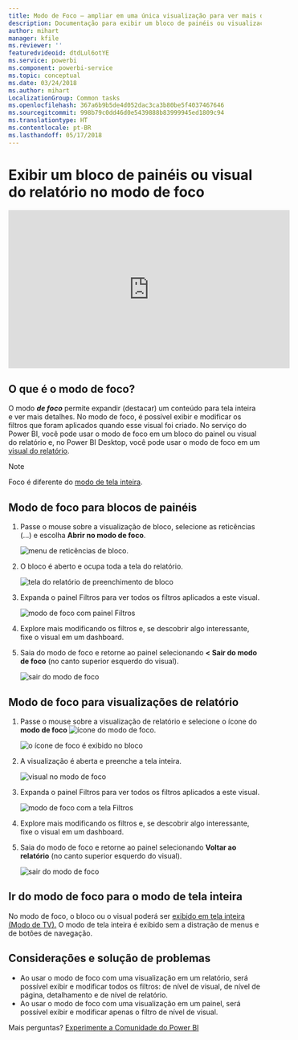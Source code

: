 ```yaml
---
title: Modo de Foco – ampliar em uma única visualização para ver mais detalhes.
description: Documentação para exibir um bloco de painéis ou visualizações de relatório do Power BI em modo de foco, também conhecido como Pop-out.
author: mihart
manager: kfile
ms.reviewer: ''
featuredvideoid: dtdLul6otYE
ms.service: powerbi
ms.component: powerbi-service
ms.topic: conceptual
ms.date: 03/24/2018
ms.author: mihart
LocalizationGroup: Common tasks
ms.openlocfilehash: 367a6b9b5de4d052dac3ca3b80be5f4037467646
ms.sourcegitcommit: 998b79c0dd46d0e5439888b83999945ed1809c94
ms.translationtype: HT
ms.contentlocale: pt-BR
ms.lasthandoff: 05/17/2018
---
```

# <a name="display-a-dashboard-tile-or-report-visual-in-focus-mode"></a>Exibir um bloco de painéis ou visual do relatório no modo de foco

<iframe width="560" height="315" src="https://www.youtube.com/embed/dtdLul6otYE" frameborder="0" allowfullscreen></iframe>


## <a name="what-is-focus-mode"></a>O que é o modo de foco?

O modo ***de foco*** permite expandir (destacar) um conteúdo para tela inteira e ver mais detalhes.  No modo de foco, é possível exibir e modificar os filtros que foram aplicados quando esse visual foi criado.  No serviço do Power BI, você pode usar o modo de foco em um bloco do painel ou visual do relatório e, no Power BI Desktop, você pode usar o modo de foco em um [visual do relatório](desktop-report-view.md).

> [!NOTE]
> Foco é diferente do [modo de tela inteira](service-fullscreen-mode.md).
> 


## <a name="focus-mode-for-dashboard-tiles"></a>Modo de foco para blocos de painéis

1. Passe o mouse sobre a visualização de bloco, selecione as reticências (...) e escolha **Abrir no modo de foco**. 

    ![menu de reticências de bloco](media/service-focus-mode/power-bi-dashboard-focus-mode.png).

2. O bloco é aberto e ocupa toda a tela do relatório. 

   ![tela do relatório de preenchimento de bloco](media/service-focus-mode/power-bi-tile-focus.png)

3. Expanda o painel Filtros para ver todos os filtros aplicados a este visual.
   
   ![modo de foco com painel Filtros](media/service-focus-mode/power-bi-focus-filters.png)

4. Explore mais modificando os filtros e, se descobrir algo interessante, fixe o visual em um dashboard.

5. Saia do modo de foco e retorne ao painel selecionando **< Sair do modo de foco** (no canto superior esquerdo do visual).
   
    ![sair do modo de foco](media/service-focus-mode/power-bi-tile-exit-focus.png)    


## <a name="focus-mode-for-report-visualizations"></a>Modo de foco para visualizações de relatório

1. Passe o mouse sobre a visualização de relatório e selecione o ícone do **modo de foco** ![ícone do modo de foco](media/service-focus-mode/pbi_popout.jpg).  
   
   ![o ícone de foco é exibido no bloco](media/service-focus-mode/power-bi-hover-focus.png)
2. A visualização é aberta e preenche a tela inteira. 

   ![visual no modo de foco](media/service-focus-mode/power-bi-display-focus-newer2.png)
3. Expanda o painel Filtros para ver todos os filtros aplicados a este visual.
   
   ![modo de foco com a tela Filtros](media/service-focus-mode/power-bi-display-focus-filters.png)
4. Explore mais modificando os filtros e, se descobrir algo interessante, fixe o visual em um dashboard.   
5. Saia do modo de foco e retorne ao painel selecionando **Voltar ao relatório** (no canto superior esquerdo do visual). 
   
    ![sair do modo de foco](media/service-focus-mode/power-bi-exit-focus-report.png)  

## <a name="go-from-focus-mode-to-full-screen-mode"></a>Ir do modo de foco para o modo de tela inteira
No modo de foco, o bloco ou o visual poderá ser [exibido em tela inteira (Modo de TV).](service-fullscreen-mode.md) O modo de tela inteira é exibido sem a distração de menus e de botões de navegação.

## <a name="considerations-and-troubleshooting"></a>Considerações e solução de problemas
* Ao usar o modo de foco com uma visualização em um relatório, será possível exibir e modificar todos os filtros: de nível de visual, de nível de página, detalhamento e de nível de relatório.    
* Ao usar o modo de foco com uma visualização em um painel, será possível exibir e modificar apenas o filtro de nível de visual.

Mais perguntas? [Experimente a Comunidade do Power BI](http://community.powerbi.com/)

